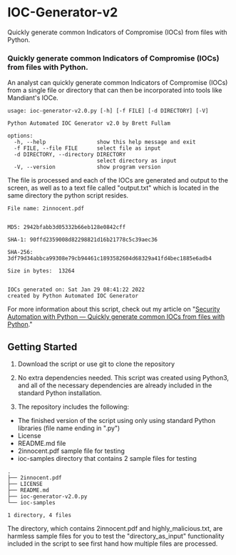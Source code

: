 # IOC-Generator-v2
Quickly generate common Indicators of Compromise (IOCs) from files with Python.

### Quickly generate common Indicators of Compromise (IOCs) from files with Python.

An analyst can quickly generate common Indicators of Compromise (IOCs) from a single file or directory that can then be incorporated into tools like Mandiant's IOCe.

``` noLineNumbers
usage: ioc-generator-v2.0.py [-h] [-f FILE] [-d DIRECTORY] [-V]

Python Automated IOC Generator v2.0 by Brett Fullam

options:
  -h, --help                show this help message and exit
  -f FILE, --file FILE      select file as input
  -d DIRECTORY, --directory DIRECTORY
                            select directory as input
  -V, --version             show program version
```

The file is processed and each of the IOCs are generated and output to the screen, as well as to a text file called "output.txt" which is located in the same directory the python script resides.

``` noLineNumbers
File name: 2innocent.pdf


MD5: 2942bfabb3d05332b66eb128e0842cff

SHA-1: 90ffd2359008d82298821d16b21778c5c39aec36

SHA-256: 3df79d34abbca99308e79cb94461c1893582604d68329a41fd4bec1885e6adb4

Size in bytes:  13264


IOCs generated on: Sat Jan 29 08:41:22 2022
created by Python Automated IOC Generator
```

For more information about this script, check out my article on "[Security Automation with Python — Quickly generate common IOCs from files with Python](https://www.brettfullam.com/security-automation-with-python-quickly-generate-common-io-cs-from-files-with-python  "Quickly generate common IOCs from files with Python")." 

## Getting Started

1. Download the script or use git to clone the repository

2. No extra dependencies needed.  This script was created using Python3, and all of the necessary dependencies are already included in the standard Python installation.

3. The repository includes the following:

* The finished version of the script using only using standard Python libraries (file name ending in ".py")
* License
* README.md file
* 2innocent.pdf sample file for testing
* ioc-samples directory that contains 2 sample files for testing

``` nolinenumbers
.
├── 2innocent.pdf
├── LICENSE
├── README.md
├── ioc-generator-v2.0.py
└── ioc-samples

1 directory, 4 files
```
The directory, which contains 2innocent.pdf and highly_malicious.txt, are harmless sample files for you to test the "directory_as_input" functionality included in the script to see first hand how multiple files are processed.